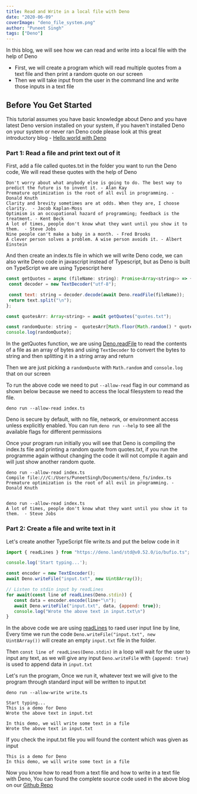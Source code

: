 ```yaml
---
title: Read and Write in a local file with Deno
date: "2020-06-09"
coverImage: "deno_file_system.png"
author: "Puneet Singh"
tags: ["Deno"]
---
```


In this blog, we will see how we can read and write into a local file with the help of Deno

 - First, we will create a program which will read multiple quotes from a text file and then print a random quote on our screen 
 - Then we will take input from the user in the command line and write those inputs in a text file 
 
## Before You Get Started

This tutorial assumes you have basic knowledge about Deno and you have latest Deno version installed on your system, if you haven't installed Deno on your system or never ran Deno code please look at this great introductory blog - [Hello world with Deno](/blog/hello-world-deno/) 

### Part 1: Read a file and print text out of it

First, add a file called quotes.txt in the folder you want to run the Deno code, We will read these quotes with the help of Deno

```
Don't worry about what anybody else is going to do. The best way to predict the future is to invent it. - Alan Kay
Premature optimization is the root of all evil in programming. - Donald Knuth
Clarity and brevity sometimes are at odds. When they are, I choose clarity.  - Jacob Kaplan-Moss
Optimism is an occupational hazard of programming; feedback is the treatment. - Kent Beck
A lot of times, people don't know what they want until you show it to them.  - Steve Jobs
Nine people can't make a baby in a month. - Fred Brooks
A clever person solves a problem. A wise person avoids it. - Albert Einstein
```

And then create an index.ts file in which we will write Deno code, we can also write Deno code in javascript instead of Typescript, but as Deno is built on TypeScript we are using Typescript here

```Javascript
const getQuotes = async (fileName: string): Promise<Array<string>> => {
 const decoder = new TextDecoder("utf-8");

 const text: string = decoder.decode(await Deno.readFile(fileName));
 return text.split("\n");
};

const quotesArr: Array<string> = await getQuotes("quotes.txt");

const randomQuote: string =  quotesArr[Math.floor(Math.random() * quotesArr.length)];
console.log(randomQuote);
```
In the getQuotes function, we are using  [Deno.readFile](https://deno.land/typedoc/index.html#readfile) to read the contents of a file as an array of bytes and using `TextDecoder` to convert the bytes to string and then splitting it in a string array and return

Then we are just picking a `randomQuote` with `Math.random` and `console.log` that on our screen



To run the above code we need to put `--allow-read` flag in our command as shown below because we need to access the local filesystem to read the file.

```
deno run --allow-read index.ts
```

Deno is secure by default, with no file, network, or environment access unless explicitly enabled. You can run `deno run --help` to see  all the available flags for different permissions

Once your program run initially you will see that Deno is compiling the index.ts file and printing a random quote from quotes.txt, if you run the programme again without changing the code it will not compile it again and will just show another random quote.

```
deno run --allow-read index.ts
Compile file:///C:/Users/PuneetSingh/Documents/deno_fs/index.ts
Premature optimization is the root of all evil in programming. - Donald Knuth


deno run --allow-read index.ts
A lot of times, people don't know what they want until you show it to them.  - Steve Jobs
```
### Part 2: Create a file and write text in it

Let's create another TypeScript file write.ts and put the below code in it

```Javascript
import { readLines } from "https://deno.land/std@v0.52.0/io/bufio.ts";

console.log('Start typing...');

const encoder = new TextEncoder();
await Deno.writeFile("input.txt", new Uint8Array());

// Listen to stdin input by readLines
for await(const line of readLines(Deno.stdin)) {
   const data = encoder.encode(line+"\n");
   await Deno.writeFile("input.txt", data, {append: true});
   console.log("Wrote the above text in input.txt\n") 
}
```
In the above code we are using [readLines](https://deno.land/std/io/README.md) to raed user input line by line, Every time we run the code `Deno.writeFile("input.txt", new Uint8Array())` will create an empty `input.txt` file in the folder.

Then `const line of readLines(Deno.stdin)` in a loop will wait for the user to input any text, as we will give any input  `Deno.writeFile` with `{append: true}` is used to append data in `input.txt`

Let's run the program, Once we run it, whatever text we will give to the program through standard input will be written to input.txt

```
deno run --allow-write write.ts

Start typing...
This is a demo for Deno
Wrote the above text in input.txt

In this demo, we will write some text in a file
Wrote the above text in input.txt
```

If you check the input.txt file you will found the content which was given as input

```
This is a demo for Deno
In this demo, we will write some text in a file
```

Now you know how to read from a text file and how to write in a text file with Deno, You can found the complete source code used in the above blog on our [Github Repo](https://github.com/LoginRadius/engineering-blog-samples/tree/master/Deno/ReadAndWriteInLocalFile)  